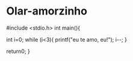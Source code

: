 # Olar-amorzinho
#include <stdio.h>
int main(){

int i=0; 
  while (i<3){
    printf("eu te amo, eu!");
    i--;
  }
 
return0;
}
